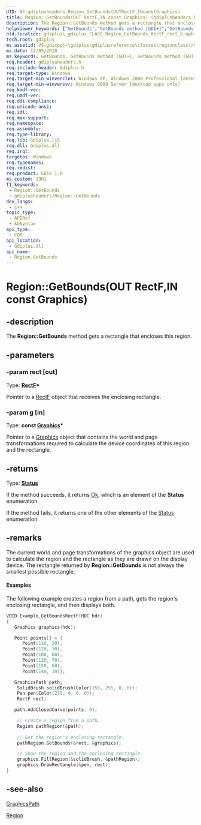 ```yaml
---
UID: NF:gdiplusheaders.Region.GetBounds(OUTRectF,INconstGraphics)
title: Region::GetBounds(OUT RectF,IN const Graphics) (gdiplusheaders.h)
description: The Region::GetBounds method gets a rectangle that encloses this region.
helpviewer_keywords: ["GetBounds","GetBounds method [GDI+]","GetBounds method [GDI+]","Region class","Region class [GDI+]","GetBounds method","Region.GetBounds","Region.GetBounds(OUT RectF","IN const Graphics)","Region.GetBounds(RectF*","const Graphics*)","Region::GetBounds","Region::GetBounds(OUT RectF","IN const Graphics)","_gdiplus_CLASS_Region_GetBounds_RectF_rect_Graphics_g_","gdiplus._gdiplus_CLASS_Region_GetBounds_RectF_rect_Graphics_g_"]
old-location: gdiplus\_gdiplus_CLASS_Region_GetBounds_RectF_rect_Graphics_g_.htm
tech.root: gdiplus
ms.assetid: VS|gdicpp|~\gdiplus\gdiplusreference\classes\regionclass\regionmethods\regiongetboundsmethods\getbounds_96rectfrect_graphicsg.htm
ms.date: 12/05/2018
ms.keywords: GetBounds, GetBounds method [GDI+], GetBounds method [GDI+],Region class, Region class [GDI+],GetBounds method, Region.GetBounds, Region.GetBounds(OUT RectF,IN const Graphics), Region.GetBounds(RectF*,const Graphics*), Region::GetBounds, Region::GetBounds(OUT RectF,IN const Graphics), _gdiplus_CLASS_Region_GetBounds_RectF_rect_Graphics_g_, gdiplus._gdiplus_CLASS_Region_GetBounds_RectF_rect_Graphics_g_
req.header: gdiplusheaders.h
req.include-header: Gdiplus.h
req.target-type: Windows
req.target-min-winverclnt: Windows XP, Windows 2000 Professional [desktop apps only]
req.target-min-winversvr: Windows 2000 Server [desktop apps only]
req.kmdf-ver: 
req.umdf-ver: 
req.ddi-compliance: 
req.unicode-ansi: 
req.idl: 
req.max-support: 
req.namespace: 
req.assembly: 
req.type-library: 
req.lib: Gdiplus.lib
req.dll: Gdiplus.dll
req.irql: 
targetos: Windows
req.typenames: 
req.redist: 
req.product: GDI+ 1.0
ms.custom: 19H1
f1_keywords:
 - Region::GetBounds
 - gdiplusheaders/Region::GetBounds
dev_langs:
 - c++
topic_type:
 - APIRef
 - kbSyntax
api_type:
 - COM
api_location:
 - Gdiplus.dll
api_name:
 - Region.GetBounds
---
```


# Region::GetBounds(OUT RectF,IN const Graphics)


## -description

The <b>Region::GetBounds</b> method gets a rectangle that encloses this region.

## -parameters

### -param rect [out]

Type: <b><a href="https://docs.microsoft.com/windows/desktop/api/gdiplustypes/nl-gdiplustypes-rectf">RectF</a>*</b>

Pointer to a 
					<a href="https://docs.microsoft.com/windows/desktop/api/gdiplustypes/nl-gdiplustypes-rectf">RectF</a> object that receives the enclosing rectangle.

### -param g [in]

Type: <b>const <a href="https://docs.microsoft.com/windows/desktop/api/gdiplusgraphics/nl-gdiplusgraphics-graphics">Graphics</a>*</b>

Pointer to a 
					<a href="https://docs.microsoft.com/windows/desktop/api/gdiplusgraphics/nl-gdiplusgraphics-graphics">Graphics</a> object that contains the world and page transformations required to calculate the device coordinates of this region and the rectangle.

## -returns

Type: <b><a href="https://docs.microsoft.com/windows/desktop/api/gdiplustypes/ne-gdiplustypes-status">Status</a></b>

If the method succeeds, it returns <a href="https://docs.microsoft.com/windows/desktop/api/gdiplustypes/ne-gdiplustypes-status">Ok</a>, which is an element of the 
						<b>Status</b> enumeration.

If the method fails, it returns one of the other elements of the 
						<a href="https://docs.microsoft.com/windows/desktop/api/gdiplustypes/ne-gdiplustypes-status">Status</a> enumeration.

## -remarks

The current world and page transformations of the graphics object are used to calculate the region and the rectangle as they are drawn on the display device. The rectangle returned by <b>Region::GetBounds</b> is not always the smallest possible rectangle.


#### Examples



The following example creates a region from a path, gets the region's enclosing rectangle, and then displays both.


```cpp
VOID Example_GetBoundsRectF(HDC hdc)
{
   Graphics graphics(hdc);

   Point points[] = {
      Point(110, 20),
      Point(120, 30),
      Point(100, 60),
      Point(120, 70),
      Point(150, 60),
      Point(140, 10)};

   GraphicsPath path;
    SolidBrush solidBrush(Color(255, 255, 0, 0));
    Pen pen(Color(255, 0, 0, 0));
    RectF rect;

   path.AddClosedCurve(points, 6);

    // Create a region from a path.
    Region pathRegion(&path);
    
    // Get the region's enclosing rectangle.
    pathRegion.GetBounds(&rect, &graphics);

    // Show the region and the enclosing rectangle.
    graphics.FillRegion(&solidBrush, &pathRegion);
    graphics.DrawRectangle(&pen, rect);
}
```

## -see-also

<a href="https://docs.microsoft.com/windows/desktop/api/gdipluspath/nl-gdipluspath-graphicspath">GraphicsPath</a>



<a href="https://docs.microsoft.com/windows/desktop/api/gdiplusheaders/nl-gdiplusheaders-region">Region</a>

